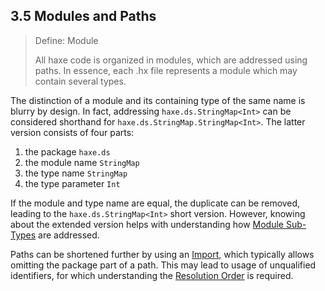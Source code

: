 ## 3.5 Modules and Paths

> Define: Module
>
> All haxe code is organized in modules, which are addressed using paths. In essence, each .hx file represents a module which may contain several types.


The distinction of a module and its containing type of the same name is blurry by design. In fact, addressing `haxe.ds.StringMap<Int>` can be considered shorthand for `haxe.ds.StringMap.StringMap<Int>`. The latter version consists of four parts:



1. the package `haxe.ds`
2. the module name `StringMap`
3. the type name `StringMap`
4. the type parameter `Int`


If the module and type name are equal, the duplicate can be removed, leading to the `haxe.ds.StringMap<Int>` short version. However, knowing about the extended version helps with understanding how [Module Sub-Types](https://github.com/Simn/HaxeManual/tree/master/md/manual/3.5.1-Module_Sub-Types.md) are addressed.

Paths can be shortened further by using an [Import](https://github.com/Simn/HaxeManual/tree/master/md/manual/3.5.2-Import.md), which typically allows omitting the package part of a path. This may lead to usage of unqualified identifiers, for which understanding the [Resolution Order](https://github.com/Simn/HaxeManual/tree/master/md/manual/3.5.3-Resolution_Order.md) is required.